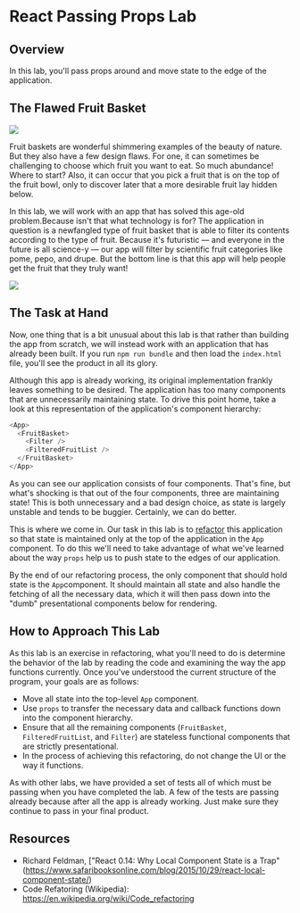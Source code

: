 # React Passing Props Lab

## Overview

In this lab, you'll pass props around and move state to the edge of the application. 

## The Flawed Fruit Basket

![](http://www.animaatjes.de/glitzer-bilder/e/essen-und-trinken/glitzer049.gif)

Fruit baskets are wonderful shimmering examples of the beauty of nature. But they also have a few design flaws. For one, it can sometimes be challenging to choose which fruit you want to eat. So much abundance! Where to start? Also, it can occur that you pick a fruit that is on the top of the fruit bowl, only to discover later that a more desirable fruit lay hidden below.

In this lab, we will work with an app that has solved this age-old problem.Because isn't that what technology is for? The application in question is a newfangled type of fruit basket that is able to filter its contents according to the type of fruit. Because it's futuristic &mdash; and everyone in the future is all science-y &mdash; our app will filter by scientific fruit categories like pome, pepo, and drupe. But the bottom line is that this app will help people get the fruit that they truly want!

![](https://media.giphy.com/media/97ZWlB7ENlalq/giphy.gif)

## The Task at Hand

Now, one thing that is a bit unusual about this lab is that rather than building the app from scratch, we will instead work with an application that has already been built. If you run `npm run bundle` and then load the `index.html` file, you'll see the product in all its glory.

Although this app is already working, its original implementation frankly leaves something to be desired. The application has too many components that are unnecessarily maintaining state. To drive this point home, take a look at this representation of the application's component hierarchy:

```javascript
<App>
  <FruitBasket>
    <Filter />
    <FilteredFruitList />
  </FruitBasket>
</App>
```

As you can see our application consists of four components. That's fine, but what's shocking is that out of the four components, three are maintaining state! This is both unnecessary and a bad design choice, as state is largely unstable and tends to be buggier. Certainly, we can do better.

This is where we come in. Our task in this lab is to [refactor](https://en.wikipedia.org/wiki/Code_refactoring) this application so that state is maintained only at the top of the application in the `App` component. To do this we'll need to take advantage of what we've learned about the way `props` help us to push state to the edges of our application.

By the end of our refactoring process, the only component that should hold state is the `App`component. It should maintain all state and also handle the fetching of all the necessary data, which it will then pass down into the "dumb" presentational components below for rendering.

## How to Approach This Lab

As this lab is an exercise in refactoring, what you'll need to do is determine the behavior of the lab by reading the code and examining the way the app functions currently. Once you've understood the current structure of the program, your goals are as follows:
* Move all state into the top-level `App` component.
* Use `props` to transfer the necessary data and callback functions down into the component hierarchy.
* Ensure that all the remaining components (`FruitBasket`, `FilteredFruitList`,  and `Filter`) are stateless functional components that are strictly presentational.
* In the process of achieving this refactoring, do not change the UI or the way it functions.

As with other labs, we have provided a set of tests all of which must be passing when you have completed the lab. A few of the tests are passing already because after all the app is already working. Just make sure they continue to pass in your final product.

## Resources

- Richard Feldman, ["React 0.14: Why Local Component State is a Trap" (https://www.safaribooksonline.com/blog/2015/10/29/react-local-component-state/)
- Code Refatoring (Wikipedia): https://en.wikipedia.org/wiki/Code_refactoring
